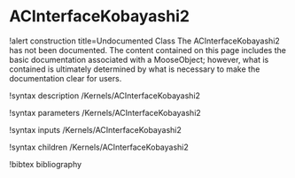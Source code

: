 <!-- MOOSE Documentation Stub: Remove this when content is added. -->

# ACInterfaceKobayashi2

!alert construction title=Undocumented Class
The ACInterfaceKobayashi2 has not been documented. The content contained on this page
includes the basic documentation associated with a MooseObject; however, what is contained is
ultimately determined by what is necessary to make the documentation clear for users.

!syntax description /Kernels/ACInterfaceKobayashi2

!syntax parameters /Kernels/ACInterfaceKobayashi2

!syntax inputs /Kernels/ACInterfaceKobayashi2

!syntax children /Kernels/ACInterfaceKobayashi2

!bibtex bibliography
